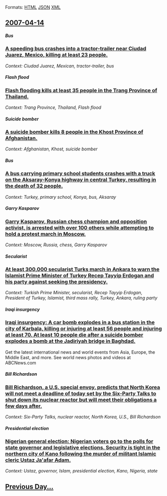 
Formats: [HTML](2007/04/14/index.html)  [JSON](2007/04/14/index.json)  [XML](2007/04/14/index.xml)  

## [2007-04-14](/news/2007/04/14/index.md)

##### Bus
### [ A speeding bus crashes into a tractor-trailer near Ciudad Juarez, Mexico, killing at least 23 people. ](/news/2007/04/14/a-speeding-bus-crashes-into-a-tractor-trailer-near-ciudad-jua-rez-mexico-killing-at-least-23-people.md)
_Context: Ciudad Juarez, Mexican, tractor-trailer, bus_

##### Flash flood
### [ Flash flooding kills at least 35 people in the Trang Province of Thailand. ](/news/2007/04/14/flash-flooding-kills-at-least-35-people-in-the-trang-province-of-thailand.md)
_Context: Trang Province, Thailand, Flash flood_

##### Suicide bomber
### [ A suicide bomber kills 8 people in the Khost Province of Afghanistan. ](/news/2007/04/14/a-suicide-bomber-kills-8-people-in-the-khost-province-of-afghanistan.md)
_Context: Afghanistan, Khost, suicide bomber_

##### Bus
### [ A bus carrying primary school students crashes with a truck on the Aksaray-Konya highway in central Turkey, resulting in the death of 32 people. ](/news/2007/04/14/a-bus-carrying-primary-school-students-crashes-with-a-truck-on-the-aksaray-konya-highway-in-central-turkey-resulting-in-the-death-of-32-pe.md)
_Context: Turkey, primary school, Konya, bus, Aksaray_

##### Garry Kasparov
### [ Garry Kasparov, Russian chess champion and opposition activist, is arrested with over 100 others while attempting to hold a protest march in Moscow. ](/news/2007/04/14/garry-kasparov-russian-chess-champion-and-opposition-activist-is-arrested-with-over-100-others-while-attempting-to-hold-a-protest-march-i.md)
_Context: Moscow, Russia, chess, Garry Kasparov_

##### Secularist
### [ At least 300,000 secularist Turks march in Ankara to warn the Islamist Prime Minister of Turkey Recep Tayyip Erdogan and his party against seeking the presidency. ](/news/2007/04/14/at-least-300-000-secularist-turks-march-in-ankara-to-warn-the-islamist-prime-minister-of-turkey-recep-tayyip-erdoaan-and-his-party-against.md)
_Context: Turkish Prime Minister, secularist, Recep Tayyip Erdogan, President of Turkey, Islamist, third mass rally, Turkey, Ankara, ruling party_

##### Iraqi insurgency
### [ Iraqi insurgency: A car bomb explodes in a bus station in the city of Karbala, killing or injuring at least 56 people and injuring at least 70. At least 10 people die after a suicide bomber explodes a bomb at the Jadiriyah bridge in Baghdad. ](/news/2007/04/14/iraqi-insurgency-a-car-bomb-explodes-in-a-bus-station-in-the-city-of-karbala-killing-or-injuring-at-least-56-people-and-injuring-at-least.md)
Get the latest international news and world events from Asia, Europe, the Middle East, and more. See world news photos and videos at ABCNews.com

##### Bill Richardson
### [ Bill Richardson, a U.S. special envoy, predicts that North Korea will not meet a deadline of today set by the Six-Party Talks to shut down its nuclear reactor but will meet their obligations a few days after. ](/news/2007/04/14/bill-richardson-a-u-s-special-envoy-predicts-that-north-korea-will-not-meet-a-deadline-of-today-set-by-the-six-party-talks-to-shut-down.md)
_Context: Six-Party Talks, nuclear reactor, North Korea, U.S., Bill Richardson_

##### Presidential election
### [ Nigerian general election: Nigerian voters go to the polls for state governor and legislative elections. Security is tight in the northern city of Kano following the murder of militant Islamic cleric Ustaz Ja'afar Adam. ](/news/2007/04/14/nigerian-general-election-nigerian-voters-go-to-the-polls-for-state-governor-and-legislative-elections-security-is-tight-in-the-northern.md)
_Context: Ustaz, governor, Islam, presidential election, Kano, Nigeria, state_

## [Previous Day...](/news/2007/04/13/index.md)

